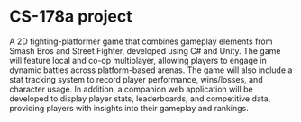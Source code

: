 # CS-178a project
A 2D fighting-platformer game that combines gameplay elements from Smash Bros and Street Fighter, developed using C# and Unity. The game will feature local and co-op multiplayer, allowing players to engage in dynamic battles across platform-based arenas. The game will also include a stat tracking system to record player performance, wins/losses, and character usage. In addition, a companion web application will be developed to display player stats, leaderboards, and competitive data, providing players with insights into their gameplay and rankings.
